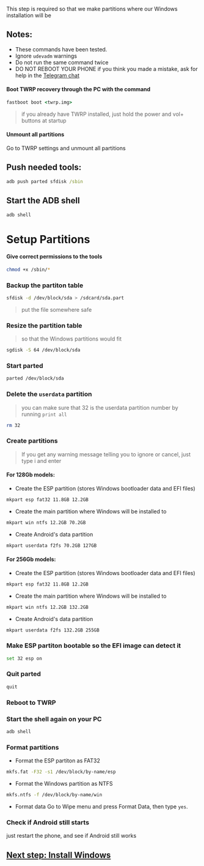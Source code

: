 This step is required so that we make partitions where our Windows installation will be

## Notes:
- These commands have been tested.
- Ignore `udevadm` warnings
- Do not run the same command twice
- DO NOT REBOOT YOUR PHONE if you think you made a mistake, ask for help in the [Telegram chat](https://t.me/winonvayu)

#### Boot TWRP recovery through the PC with the command
```cmd
fastboot boot <twrp.img>
```
> if you already have TWRP installed, just hold the power and vol+ buttons at startup

#### Unmount all partitions
Go to TWRP settings and unmount all partitions

## Push needed tools:
```cmd
adb push parted sfdisk /sbin
```

## Start the ADB shell
```cmd
adb shell
```

# Setup Partitions
#### Give correct permissions to the tools
```sh
chmod +x /sbin/*
```

### Backup the partiton table
```sh
sfdisk -d /dev/block/sda > /sdcard/sda.part
```
> put the file somewhere safe

### Resize the partition table
> so that the Windows partitions would fit
```sh
sgdisk -S 64 /dev/block/sda
```

### Start parted
```sh
parted /dev/block/sda
```


### Delete the `userdata` partition
> you can make sure that 32 is the userdata partition number by running
>  `print all`
```sh
rm 32
```

### Create partitions
> If you get any warning message telling you to ignore or cancel, just type i and enter

#### For 128Gb models:

- Create the ESP partition (stores Windows bootloader data and EFI files)
```sh
mkpart esp fat32 11.8GB 12.2GB
```

- Create the main partition where Windows will be installed to
```sh
mkpart win ntfs 12.2GB 70.2GB
```

- Create Android's data partition
```sh
mkpart userdata f2fs 70.2GB 127GB
```


#### For 256Gb models:

- Create the ESP partition (stores Windows bootloader data and EFI files)
```sh
mkpart esp fat32 11.8GB 12.2GB
```

- Create the main partition where Windows will be installed to
```sh
mkpart win ntfs 12.2GB 132.2GB
```

- Create Android's data partition
```sh
mkpart userdata f2fs 132.2GB 255GB
```


### Make ESP partiton bootable so the EFI image can detect it
```sh
set 32 esp on
```

### Quit parted
```sh
quit
```

### Reboot to TWRP

### Start the shell again on your PC
```cmd
adb shell
```

### Format partitions
-  Format the ESP partiton as FAT32
```sh
mkfs.fat -F32 -s1 /dev/block/by-name/esp
```

-  Format the Windows partition as NTFS
```sh
mkfs.ntfs -f /dev/block/by-name/win
```

- Format data
Go to Wipe menu and press Format Data, 
then type `yes`.

### Check if Android still starts
just restart the phone, and see if Android still works


## [Next step: Install Windows](/guide/2-install-en.md)
